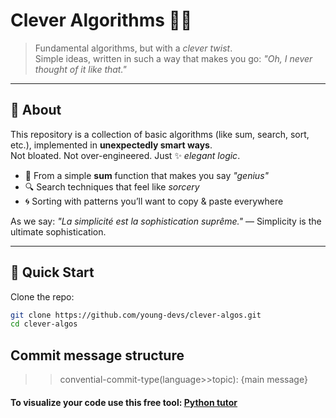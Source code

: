 # Clever Algorithms 🧠✨  

> Fundamental algorithms, but with a *clever twist*.  
> Simple ideas, written in such a way that makes you go: *"Oh, I never thought of it like that."*  

---

## 🌟 About  
This repository is a collection of basic algorithms (like sum, search, sort, etc.), implemented in **unexpectedly smart ways**.  
Not bloated. Not over-engineered. Just ✨ *elegant logic*.  

- 🧮 From a simple **sum** function that makes you say *"genius"*  
- 🔍 Search techniques that feel like *sorcery*  
- 🌀 Sorting with patterns you’ll want to copy & paste everywhere  

As we say: *"La simplicité est la sophistication suprême."* — Simplicity is the ultimate sophistication.  

---

## 🚀 Quick Start  

Clone the repo:  

```bash
git clone https://github.com/young-devs/clever-algos.git
cd clever-algos
```  

## Commit message structure
>> convential-commit-type(language>>topic): {main message}

#### To visualize your code use this free tool: [Python tutor](https://pythontutor.com/render.html#mode=edit)
